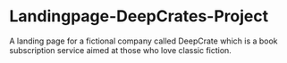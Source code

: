 # Landingpage-DeepCrates-Project

A landing page for a fictional company called  DeepCrate which is a book subscription service aimed at those who love classic fiction. 
